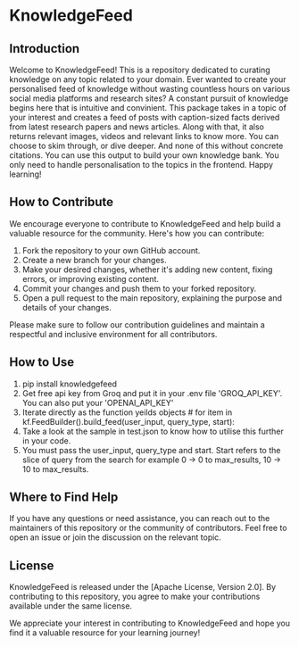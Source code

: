 # KnowledgeFeed

## Introduction

Welcome to KnowledgeFeed! This is a repository dedicated to curating knowledge on any topic related to your domain. Ever wanted to create your personalised feed of knowledge without wasting countless hours on various social media platforms and research sites? A constant pursuit of knowledge begins here that is intuitive and convinient. This package takes in a topic of your interest and creates a feed of posts with caption-sized facts derived from latest research papers and news articles. Along with that, it also returns relevant images, videos and relevant links to know more. You can choose to skim through, or dive deeper. And none of this without concrete citations.
You can use this output to build your own knowledge bank. You only need to handle personalisation to the topics in the frontend. 
Happy learning!

## How to Contribute

We encourage everyone to contribute to KnowledgeFeed and help build a valuable resource for the community. Here's how you can contribute:

1. Fork the repository to your own GitHub account.
2. Create a new branch for your changes.
3. Make your desired changes, whether it's adding new content, fixing errors, or improving existing content.
4. Commit your changes and push them to your forked repository.
5. Open a pull request to the main repository, explaining the purpose and details of your changes.

Please make sure to follow our contribution guidelines and maintain a respectful and inclusive environment for all contributors.

## How to Use

1. pip install knowledgefeed
2. Get free api key from Groq and put it in your .env file 'GROQ_API_KEY'. You can also put your 'OPENAI_API_KEY'
3. Iterate directly as the function yeilds objects # for item in kf.FeedBuilder().build_feed(user_input, query_type, start): 
4. Take a look at the sample in test.json to know how to utilise this further in your code.
5. You must pass the user_input, query_type and start. Start refers to the slice of query from the search for example 0 -> 0 to max_results, 10 -> 10 to max_results.

## Where to Find Help

If you have any questions or need assistance, you can reach out to the maintainers of this repository or the community of contributors. Feel free to open an issue or join the discussion on the relevant topic.

## License

KnowledgeFeed is released under the [Apache License, Version 2.0]. By contributing to this repository, you agree to make your contributions available under the same license.

We appreciate your interest in contributing to KnowledgeFeed and hope you find it a valuable resource for your learning journey!

